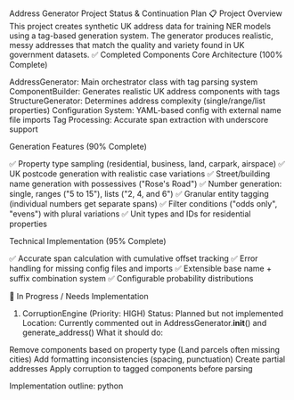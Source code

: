 Address Generator Project Status & Continuation Plan
📋 Project Overview
This project creates synthetic UK address data for training NER models using a tag-based generation system. The generator produces realistic, messy addresses that match the quality and variety found in UK government datasets.
✅ Completed Components
Core Architecture (100% Complete)

AddressGenerator: Main orchestrator class with tag parsing system
ComponentBuilder: Generates realistic UK address components with tags
StructureGenerator: Determines address complexity (single/range/list properties)
Configuration System: YAML-based config with external name file imports
Tag Processing: Accurate span extraction with underscore support

Generation Features (90% Complete)

✅ Property type sampling (residential, business, land, carpark, airspace)
✅ UK postcode generation with realistic case variations
✅ Street/building name generation with possessives ("Rose's Road")
✅ Number generation: single, ranges ("5 to 15"), lists ("2, 4, and 6")
✅ Granular entity tagging (individual numbers get separate spans)
✅ Filter conditions ("odds only", "evens") with plural variations
✅ Unit types and IDs for residential properties

Technical Implementation (95% Complete)

✅ Accurate span calculation with cumulative offset tracking
✅ Error handling for missing config files and imports
✅ Extensible base name + suffix combination system
✅ Configurable probability distributions

🚧 In Progress / Needs Implementation
1. CorruptionEngine (Priority: HIGH)
Status: Planned but not implemented
Location: Currently commented out in AddressGenerator.__init__() and generate_address()
What it should do:

Remove components based on property type (Land parcels often missing cities)
Add formatting inconsistencies (spacing, punctuation)
Create partial addresses
Apply corruption to tagged components before parsing

Implementation outline:
python



